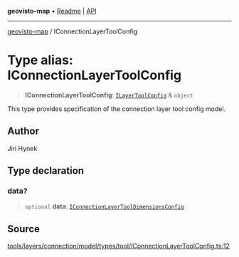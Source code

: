 **geovisto-map** • [Readme](../README.md) \| [API](../globals.md)

***

[geovisto-map](../README.md) / IConnectionLayerToolConfig

# Type alias: IConnectionLayerToolConfig

> **IConnectionLayerToolConfig**: [`ILayerToolConfig`](ILayerToolConfig.md) & `object`

This type provides specification of the connection layer tool config model.

## Author

Jiri Hynek

## Type declaration

### data?

> `optional` **data**: [`IConnectionLayerToolDimensionsConfig`](IConnectionLayerToolDimensionsConfig.md)

## Source

[tools/layers/connection/model/types/tool/IConnectionLayerToolConfig.ts:12](https://github.com/geovisto/geovisto-map/blob/5ee2cb5d45c19062fc8fc6beefa2848c076518b6/src/tools/layers/connection/model/types/tool/IConnectionLayerToolConfig.ts#L12)
